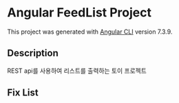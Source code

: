 # Angular FeedList Project

This project was generated with [Angular CLI](https://github.com/angular/angular-cli) version 7.3.9.

## Description
REST api를 사용하여 리스트를 출력하는 토이 프로젝트

## Fix List